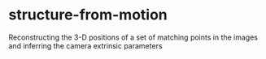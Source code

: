 # structure-from-motion
Reconstructing the 3-D positions of a set of matching points in the images and inferring the camera extrinsic parameters

